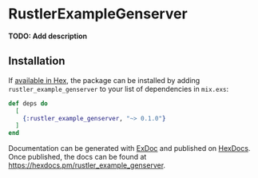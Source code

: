 # RustlerExampleGenserver

**TODO: Add description**

## Installation

If [available in Hex](https://hex.pm/docs/publish), the package can be installed
by adding `rustler_example_genserver` to your list of dependencies in `mix.exs`:

```elixir
def deps do
  [
    {:rustler_example_genserver, "~> 0.1.0"}
  ]
end
```

Documentation can be generated with [ExDoc](https://github.com/elixir-lang/ex_doc)
and published on [HexDocs](https://hexdocs.pm). Once published, the docs can
be found at <https://hexdocs.pm/rustler_example_genserver>.

